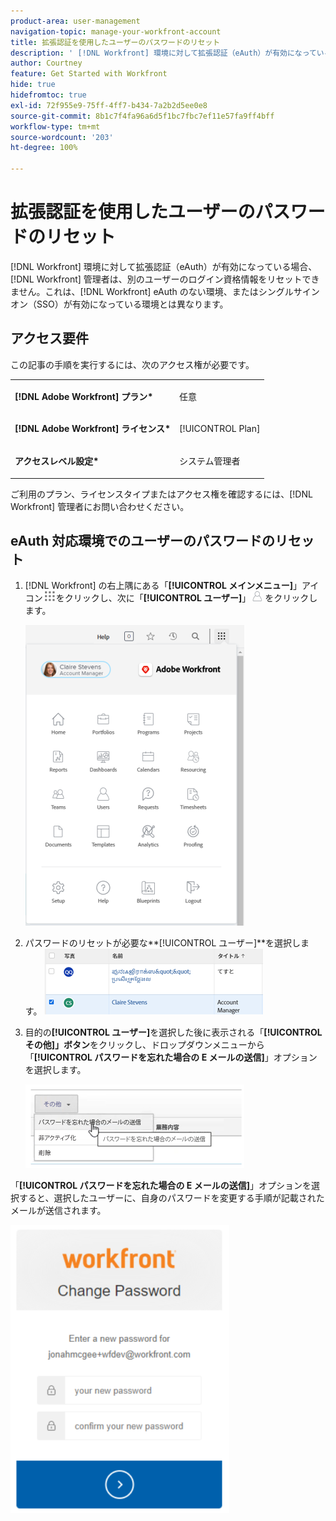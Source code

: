 ```yaml
---
product-area: user-management
navigation-topic: manage-your-workfront-account
title: 拡張認証を使用したユーザーのパスワードのリセット
description: ' [!DNL Workfront] 環境に対して拡張認証（eAuth）が有効になっている場合、 [!DNL Workfront] 管理者は、別のユーザーのログイン資格情報をリセットできません。これは、eAuth のない  [!DNL Workfront] 環境、またはシングルサインオン（SSO）が有効になっている環境とは異なります。'
author: Courtney
feature: Get Started with Workfront
hide: true
hidefromtoc: true
exl-id: 72f955e9-75ff-4ff7-b434-7a2b2d5ee0e8
source-git-commit: 8b1c7f4fa96a6d5f1bc7fbc7ef11e57fa9ff4bff
workflow-type: tm+mt
source-wordcount: '203'
ht-degree: 100%

---
```


# 拡張認証を使用したユーザーのパスワードのリセット

<!--This article has been hidden by request-->

[!DNL Workfront] 環境に対して拡張認証（eAuth）が有効になっている場合、[!DNL Workfront] 管理者は、別のユーザーのログイン資格情報をリセットできません。これは、[!DNL Workfront] eAuth のない環境、またはシングルサインオン（SSO）が有効になっている環境とは異なります。

## アクセス要件

この記事の手順を実行するには、次のアクセス権が必要です。

<table style="table-layout:auto"> 
 <col> 
 <col> 
 <tbody> 
  <tr> 
   <td role="rowheader"><strong>[!DNL Adobe Workfront] プラン*</strong></td> 
   <td> <p> 任意</p> </td> 
  </tr> 
  <tr> 
   <td role="rowheader"><strong>[!DNL Adobe Workfront] ライセンス*</strong></td> 
   <td> <p>[!UICONTROL Plan]</p> </td> 
  </tr> 
  <tr> 
   <td role="rowheader"><strong>アクセスレベル設定*</strong></td> 
   <td> <p>システム管理者 </p> </td> 
  </tr> 
 </tbody> 
</table>

ご利用のプラン、ライセンスタイプまたはアクセス権を確認するには、[!DNL Workfront] 管理者にお問い合わせください。

## eAuth 対応環境でのユーザーのパスワードのリセット

1. [!DNL Workfront] の右上隅にある「**[!UICONTROL メインメニュー]**」アイコン![](assets/main-menu-icon.png)をクリックし、次に「**[!UICONTROL ユーザー]**」![](assets/users-icon-in-main-menu.png) をクリックします。

   ![](assets/main-menu-options-350x481.png)

1. パスワードのリセットが必要な&#x200B;**[!UICONTROL ユーザー]**を選択します。
   ![](assets/100520classicnweselectuser-350x105.png)

1. 目的の&#x200B;**[!UICONTROL ユーザー]**&#x200B;を選択した後に表示される「**[!UICONTROL その他]」ボタン**&#x200B;をクリックし、ドロップダウンメニューから「**[!UICONTROL パスワードを忘れた場合の E メールの送信]**」オプションを選択します。

   ![](assets/100520classicnwesendemail-350x134.png)

「**[!UICONTROL パスワードを忘れた場合の E メールの送信]**」オプションを選択すると、選択したユーザーに、自身のパスワードを変更する手順が記載されたメールが送信されます。

![](assets/pwresetemail-resized-350x461.png)
